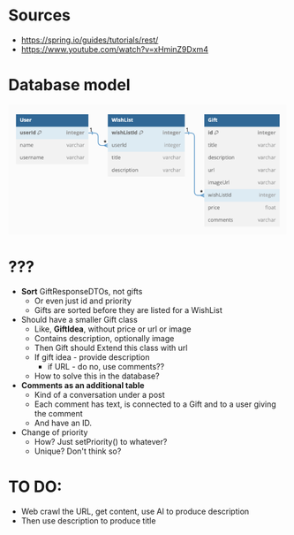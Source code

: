 # Sources
- https://spring.io/guides/tutorials/rest/
- https://www.youtube.com/watch?v=xHminZ9Dxm4

# Database model

![img_1.png](images/img_1.png)

# ???
- **Sort** GiftResponseDTOs, not gifts
  - Or even just id and priority
  - Gifts are sorted before they are listed for a WishList
- Should have a smaller Gift class
  - Like, **GiftIdea**, without price or url or image
  - Contains description, optionally image
  - Then Gift should Extend this class with url
  - If gift idea - provide description
    - if URL - do no, use comments?? 
  - How to solve this in the database?
- **Comments as an additional table**
  - Kind of a conversation under a post
  - Each comment has text, is connected to a Gift and to a user giving the comment
  - And have an ID. 
- Change of priority
  - How? Just setPriority() to whatever?
  - Unique? Don't think so?

# TO DO:
- Web crawl the URL, get content, use AI to produce description
- Then use description to produce title

